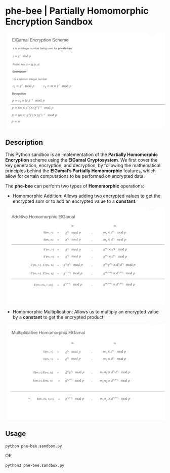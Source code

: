 # phe-bee | Partially Homomorphic Encryption Sandbox

![ElGamal Encryption Scheme](./ElGamal-Encryption-Scheme.png "ElGamal Encryption Scheme")

## Description

This Python sandbox is an implementation of the **Partially Homomorphic Encryption** scheme using the **ElGamal Cryptosystem**. We first cover the key generation, encryption, and decryption, by following the mathematical principles behind the **ElGamal’s Partially Homomorphic** features, which allow for certain computations to be performed on encrypted data.

The **phe-bee** can perform two types of **Homomorphic** operations:

* Homomorphic Addition: Allows adding two encrypted values to get the encrypted sum or to add an encrypted value to a **constant**.

![ElGamal Additive Homomorphic](./ElGamal-Additive-Homomorphic.png "ElGamal Additive Homomorphic")

* Homomorphic Multiplication: Allows us to multiply an encrypted value by a **constant** to get the encrypted product.

![ElGamal Multiplicative Homomorphic](./ElGamal-Multiplicative-Homomorphic.png "ElGamal Multiplicative Homomorphic")

## Usage

```console
python phe-bee.sandbox.py
```

OR

```console
python3 phe-bee.sandbox.py
```

